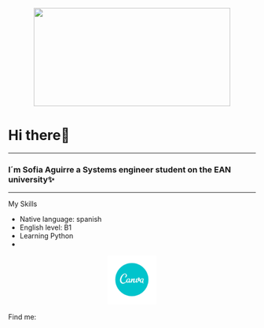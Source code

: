 <p align="center">
  <img src="https://user-images.githubusercontent.com/114430959/192381086-d1f91020-0ce0-4125-9386-c065a1aaa595.gif" width="400" height="200">
</p>

# Hi there👋
<p align="center"> 
  

--- 

### I´m Sofia Aguirre a Systems engineer student on the EAN university✨

---

My Skills
- Native language: spanish
- English level: B1
- Learning Python
- 



<p align="center">
  <img src="https://github.com/Jafeibso/Jafeibso/blob/main/can.png?raw=true" width="100" height="100">
</p>

Find me:

<!--
**Sofia24-eng/Sofia24-eng** is a ✨ _special_ ✨ repository because its `README.md` (this file) appears on your GitHub profile.

Here are some ideas to get you started:

- 🔭 I’m currently working on ...
- 🌱 I’m currently learning ...
- 👯 I’m looking to collaborate on ...
- 🤔 I’m looking for help with ...
- 💬 Ask me about ...
- 📫 How to reach me: ...
- 😄 Pronouns: ...
- ⚡ Fun fact: ...
-->

